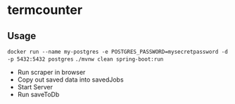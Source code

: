# termcounter

## Usage

`docker run --name my-postgres -e POSTGRES_PASSWORD=mysecretpassword -d -p 5432:5432 postgres`
`./mvnw clean spring-boot:run`

- Run scraper in browser
- Copy out saved data into savedJobs
- Start Server
- Run saveToDb